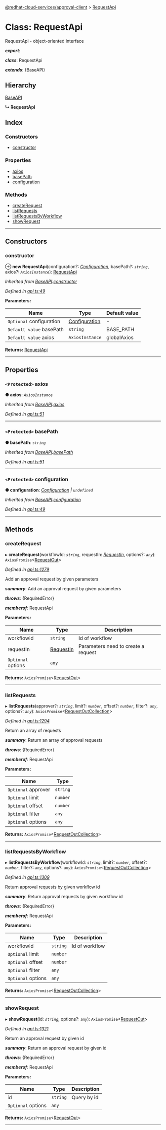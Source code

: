 [@redhat-cloud-services/approval-client](../README.md) > [RequestApi](../classes/requestapi.md)

# Class: RequestApi

RequestApi - object-oriented interface

*__export__*: 

*__class__*: RequestApi

*__extends__*: {BaseAPI}

## Hierarchy

 [BaseAPI](baseapi.md)

**↳ RequestApi**

## Index

### Constructors

* [constructor](requestapi.md#constructor)

### Properties

* [axios](requestapi.md#axios)
* [basePath](requestapi.md#basepath)
* [configuration](requestapi.md#configuration)

### Methods

* [createRequest](requestapi.md#createrequest)
* [listRequests](requestapi.md#listrequests)
* [listRequestsByWorkflow](requestapi.md#listrequestsbyworkflow)
* [showRequest](requestapi.md#showrequest)

---

## Constructors

<a id="constructor"></a>

###  constructor

⊕ **new RequestApi**(configuration?: *[Configuration](configuration.md)*, basePath?: *`string`*, axios?: *`AxiosInstance`*): [RequestApi](requestapi.md)

*Inherited from [BaseAPI](baseapi.md).[constructor](baseapi.md#constructor)*

*Defined in [api.ts:49](https://github.com/RedHatInsights/javascript-clients/blob/master/packages/approval/api.ts#L49)*

**Parameters:**

| Name | Type | Default value |
| ------ | ------ | ------ |
| `Optional` configuration | [Configuration](configuration.md) | - |
| `Default value` basePath | `string` |  BASE_PATH |
| `Default value` axios | `AxiosInstance` |  globalAxios |

**Returns:** [RequestApi](requestapi.md)

___

## Properties

<a id="axios"></a>

### `<Protected>` axios

**● axios**: *`AxiosInstance`*

*Inherited from [BaseAPI](baseapi.md).[axios](baseapi.md#axios)*

*Defined in [api.ts:51](https://github.com/RedHatInsights/javascript-clients/blob/master/packages/approval/api.ts#L51)*

___
<a id="basepath"></a>

### `<Protected>` basePath

**● basePath**: *`string`*

*Inherited from [BaseAPI](baseapi.md).[basePath](baseapi.md#basepath)*

*Defined in [api.ts:51](https://github.com/RedHatInsights/javascript-clients/blob/master/packages/approval/api.ts#L51)*

___
<a id="configuration"></a>

### `<Protected>` configuration

**● configuration**: *[Configuration](configuration.md) \| `undefined`*

*Inherited from [BaseAPI](baseapi.md).[configuration](baseapi.md#configuration)*

*Defined in [api.ts:49](https://github.com/RedHatInsights/javascript-clients/blob/master/packages/approval/api.ts#L49)*

___

## Methods

<a id="createrequest"></a>

###  createRequest

▸ **createRequest**(workflowId: *`string`*, requestIn: *[RequestIn](../interfaces/requestin.md)*, options?: *`any`*): `AxiosPromise`<[RequestOut](../modules/requestout.md)>

*Defined in [api.ts:1279](https://github.com/RedHatInsights/javascript-clients/blob/master/packages/approval/api.ts#L1279)*

Add an approval request by given parameters

*__summary__*: Add an approval request by given parameters

*__throws__*: {RequiredError}

*__memberof__*: RequestApi

**Parameters:**

| Name | Type | Description |
| ------ | ------ | ------ |
| workflowId | `string` |  Id of workflow |
| requestIn | [RequestIn](../interfaces/requestin.md) |  Parameters need to create a request |
| `Optional` options | `any` |

**Returns:** `AxiosPromise`<[RequestOut](../modules/requestout.md)>

___
<a id="listrequests"></a>

###  listRequests

▸ **listRequests**(approver?: *`string`*, limit?: *`number`*, offset?: *`number`*, filter?: *`any`*, options?: *`any`*): `AxiosPromise`<[RequestOutCollection](../interfaces/requestoutcollection.md)>

*Defined in [api.ts:1294](https://github.com/RedHatInsights/javascript-clients/blob/master/packages/approval/api.ts#L1294)*

Return an array of requests

*__summary__*: Return an array of approval requests

*__throws__*: {RequiredError}

*__memberof__*: RequestApi

**Parameters:**

| Name | Type |
| ------ | ------ |
| `Optional` approver | `string` |
| `Optional` limit | `number` |
| `Optional` offset | `number` |
| `Optional` filter | `any` |
| `Optional` options | `any` |

**Returns:** `AxiosPromise`<[RequestOutCollection](../interfaces/requestoutcollection.md)>

___
<a id="listrequestsbyworkflow"></a>

###  listRequestsByWorkflow

▸ **listRequestsByWorkflow**(workflowId: *`string`*, limit?: *`number`*, offset?: *`number`*, filter?: *`any`*, options?: *`any`*): `AxiosPromise`<[RequestOutCollection](../interfaces/requestoutcollection.md)>

*Defined in [api.ts:1309](https://github.com/RedHatInsights/javascript-clients/blob/master/packages/approval/api.ts#L1309)*

Return approval requests by given workflow id

*__summary__*: Return approval requests by given workflow id

*__throws__*: {RequiredError}

*__memberof__*: RequestApi

**Parameters:**

| Name | Type | Description |
| ------ | ------ | ------ |
| workflowId | `string` |  Id of workflow |
| `Optional` limit | `number` |
| `Optional` offset | `number` |
| `Optional` filter | `any` |
| `Optional` options | `any` |

**Returns:** `AxiosPromise`<[RequestOutCollection](../interfaces/requestoutcollection.md)>

___
<a id="showrequest"></a>

###  showRequest

▸ **showRequest**(id: *`string`*, options?: *`any`*): `AxiosPromise`<[RequestOut](../modules/requestout.md)>

*Defined in [api.ts:1321](https://github.com/RedHatInsights/javascript-clients/blob/master/packages/approval/api.ts#L1321)*

Return an approval request by given id

*__summary__*: Return an approval request by given id

*__throws__*: {RequiredError}

*__memberof__*: RequestApi

**Parameters:**

| Name | Type | Description |
| ------ | ------ | ------ |
| id | `string` |  Query by id |
| `Optional` options | `any` |

**Returns:** `AxiosPromise`<[RequestOut](../modules/requestout.md)>

___

